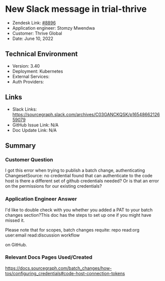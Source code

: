 # New Slack message in trial-thrive <!-- Ticket Title  Hint: include keywords to make it searchable -->

- Zendesk Link: [#8896](https://sourcegraph.zendesk.com/agent/tickets/8896)
- Application engineer: Stomzy Mwendwa
- Customer: Thrive Global <!-- Redact if this contains personally identifying information -->
- Date: June 10, 2022

<!-- Data populated from integration, speak to Ben Gordon or Michael Bali if not working -->
<!-- During Internal team trial, fill missing data manually (we are waiting for all data to sync) -->

## Technical Environment
- Version: ​3.40
- Deployment: Kubernetes
- External Services:
- Auth Providers:


## Links
<!-- Data for application engineer manual entry -->
- Slack Links: https://sourcegraph.slack.com/archives/C03GANCKQSK/p1654866212659079 
- GitHub Issue Link: N/A
- Doc Update Link: N/A

## Summary
### Customer Question
I got this error when trying to publish a batch change, authenticating ChangesetSource: no credential found that can authenticate to the code host is there a different set of github credentials needed? Or is that an error on the permissions for our existing credentials?

### Application Engineer Answer
I'd like to double check with you whether you added a PAT to your batch changes section?This doc has the steps to set up one if you might have missed it.

Please note that for scopes, batch changes requite:
repo
read:org
user:email
read:discussion
workflow

on GitHub.
### Relevant Docs Pages Used/Created
https://docs.sourcegraph.com/batch_changes/how-tos/configuring_credentials#code-host-connection-tokens 
